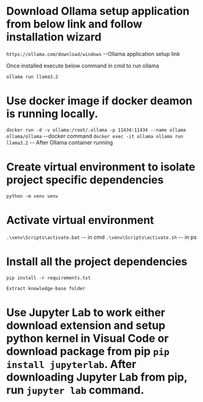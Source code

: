 # Download Ollama setup application from below link and follow installation wizard 

`https://ollama.com/download/windows` --Ollama application setup link

Once installed execute below command in cmd to run ollama

`ollama run llama3.2`

# Use docker image if docker deamon is running locally.

`docker run -d -v ollama:/root/.ollama -p 11434:11434 --name ollama ollama/ollama`  --docker command
`docker exec -it ollama ollama run llama3.2` -- After Ollama container running

# Create virtual environment to isolate project specific dependencies

`python -m venv venv`

# Activate virtual environment

`.\venv\Scripts\activate.bat` -- in cmd
`.\venv\Scripts\activate.sh` -- in ps

# Install all the project dependencies

`pip install -r requirements.txt`

`Extract knowledge-base folder`

# Use Jupyter Lab to work either download extension and setup python kernel in Visual Code or download package from pip `pip install jupyterlab`. After downloading Jupyter Lab from pip, run `jupyter lab` command.


